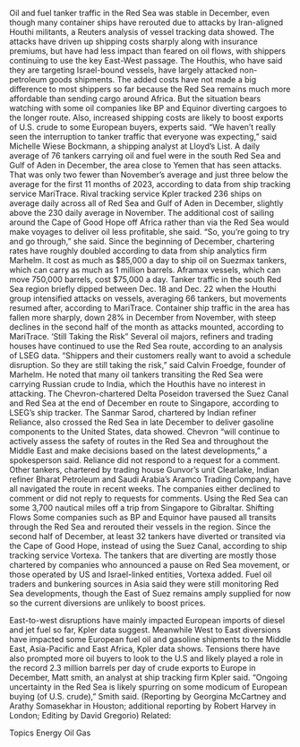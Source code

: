 Oil and fuel tanker traffic in the Red Sea was stable in December, even though many container ships have rerouted due to attacks by Iran-aligned Houthi militants, a Reuters analysis of vessel tracking data showed.
The attacks have driven up shipping costs sharply along with insurance premiums, but have had less impact than feared on oil flows, with shippers continuing to use the key East-West passage. The Houthis, who have said they are targeting Israel-bound vessels, have largely attacked non-petroleum goods shipments.
The added costs have not made a big difference to most shippers so far because the Red Sea remains much more affordable than sending cargo around Africa. But the situation bears watching with some oil companies like BP and Equinor diverting cargoes to the longer route. Also, increased shipping costs are likely to boost exports of U.S. crude to some European buyers, experts said.
“We haven’t really seen the interruption to tanker traffic that everyone was expecting,” said Michelle Wiese Bockmann, a shipping analyst at Lloyd’s List.
A daily average of 76 tankers carrying oil and fuel were in the south Red Sea and Gulf of Aden in December, the area close to Yemen that has seen attacks. That was only two fewer than November’s average and just three below the average for the first 11 months of 2023, according to data from ship tracking service MariTrace.
Rival tracking service Kpler tracked 236 ships on average daily across all of Red Sea and Gulf of Aden in December, slightly above the 230 daily average in November.
The additional cost of sailing around the Cape of Good Hope off Africa rather than via the Red Sea would make voyages to deliver oil less profitable, she said.
“So, you’re going to try and go through,” she said.
Since the beginning of December, chartering rates have roughly doubled according to data from ship analytics firm Marhelm. It cost as much as $85,000 a day to ship oil on Suezmax tankers, which can carry as much as 1 million barrels. Aframax vessels, which can move 750,000 barrels, cost $75,000 a day.
Tanker traffic in the south Red Sea region briefly dipped between Dec. 18 and Dec. 22 when the Houthi group intensified attacks on vessels, averaging 66 tankers, but movements resumed after, according to MariTrace.
Container ship traffic in the area has fallen more sharply, down 28% in December from November, with steep declines in the second half of the month as attacks mounted, according to MariTrace.
‘Still Taking the Risk”
Several oil majors, refiners and trading houses have continued to use the Red Sea route, according to an analysis of LSEG data.
“Shippers and their customers really want to avoid a schedule disruption. So they are still taking the risk,” said Calvin Froedge, founder of Marhelm.
He noted that many oil tankers transiting the Red Sea were carrying Russian crude to India, which the Houthis have no interest in attacking.
The Chevron-chartered Delta Poseidon traversed the Suez Canal and Red Sea at the end of December en route to Singapore, according to LSEG’s ship tracker. The Sanmar Sarod, chartered by Indian refiner Reliance, also crossed the Red Sea in late December to deliver gasoline components to the United States, data showed.
Chevron “will continue to actively assess the safety of routes in the Red Sea and throughout the Middle East and make decisions based on the latest developments,” a spokesperson said.
Reliance did not respond to a request for a comment.
Other tankers, chartered by trading house Gunvor’s unit Clearlake, Indian refiner Bharat Petroleum and Saudi Arabia’s Aramco Trading Company, have all navigated the route in recent weeks. The companies either declined to comment or did not reply to requests for comments.
Using the Red Sea can some 3,700 nautical miles off a trip from Singapore to Gibraltar.
Shifting Flows
Some companies such as BP and Equinor have paused all transits through the Red Sea and rerouted their vessels in the region.
Since the second half of December, at least 32 tankers have diverted or transited via the Cape of Good Hope, instead of using the Suez Canal, according to ship tracking service Vortexa.
The tankers that are diverting are mostly those chartered by companies who announced a pause on Red Sea movement, or those operated by US and Israel-linked entities, Vortexa added.
Fuel oil traders and bunkering sources in Asia said they were still monitoring Red Sea developments, though the East of Suez remains amply supplied for now so the current diversions are unlikely to boost prices.

East-to-west disruptions have mainly impacted European imports of diesel and jet fuel so far, Kpler data suggest. Meanwhile West to East diversions have impacted some European fuel oil and gasoline shipments to the Middle East, Asia-Pacific and East Africa, Kpler data shows.
Tensions there have also prompted more oil buyers to look to the U.S and likely played a role in the record 2.3 million barrels per day of crude exports to Europe in December, Matt smith, an analyst at ship tracking firm Kpler said.
“Ongoing uncertainty in the Red Sea is likely spurring on some modicum of European buying (of U.S. crude),” Smith said.
(Reporting by Georgina McCartney and Arathy Somasekhar in Houston; additional reporting by Robert Harvey in London; Editing by David Gregorio)
Related:

Topics
Energy
Oil Gas
